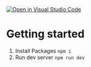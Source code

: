 [![Open in Visual Studio Code](https://classroom.github.com/assets/open-in-vscode-c66648af7eb3fe8bc4f294546bfd86ef473780cde1dea487d3c4ff354943c9ae.svg)](https://classroom.github.com/online_ide?assignment_repo_id=9955436&assignment_repo_type=AssignmentRepo)
# Getting started

1. Install Packages `npm i`
2. Run dev server `npm run dev`
